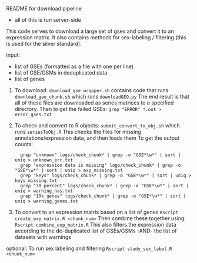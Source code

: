 README for download pipeline
- all of this is run server-side


This code serves to download a large set of gses and convert it to an expression matrix.
It also contains methods for sex-labeling / filtering (this is used for the silver standard).

Input:
 - list of GSEs (formatted as a file with one per line)
 - list of GSE/GSMs in deduplicated data
 - list of genes
 
1. To download:
   `download_gse_wrapper.sh`
    contains code that runs `download_geo_chunk.sh`
    which runs `downloadGEO.py`
    The end result is that all of these files are downloaded as series matrices to a specified directory.
    Then to get the failed GSEs:
    `grep "ERROR" *.out > error_gses.txt`


2. To check and convert to R objects:
    `submit_convert_to_obj.sh`
    which runs `seriesToObj.R`
    This checks the files for missing annotations/expression data, and then loads them
    To get the output counts:
    ```
      grep "unknown" logs/check_chunk* | grep -o "GSE*\w*" | sort | uniq > unknown_err.txt
      grep "expression data is missing" logs/check_chunk* | grep -o "GSE*\w*" | sort | uniq > exp_missing.txt
      grep "keys" logs/check_chunk* | grep -o "GSE*\w*" | sort | uniq > keys_missing.txt
      grep "30 percent" logs/check_chunk* | grep -o "GSE*\w*" | sort | uniq > warning_nas.txt
      grep "10k genes" logs/check_chunk* | grep -o "GSE*\w*" | sort | uniq > warning_genes.txt
    ```

3. To convert to an expression matrix based on a list of genes
   `Rscript create_exp_matrix.R <chunk_num>`
  Then combine these together using:
  `Rscript combine_exp_matrix.R`
  This also filters the expression data according to the de-duplicated list of GSEs/GSMs -AND- the list of datasets with warnings 


optional: To run sex labeling and filtering 
    `Rscript study_sex_label.R <chunk_num>`